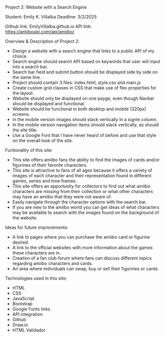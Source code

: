 Project 2: Website with a Search Engine

Student: Emily K. Villalba
Deadline: 3/2/2025

Github link: EmilyVillalba.github.io
API link: https://amiiboapi.com/api/amiibo/  

Overview & Description of Project 2:
- Design a website with a search engine that links to a public API of my choice.
- Search engine should search API based on keywords that user will input into a search bar.
- Search bar field and submit button should be displayed side by side on the same line.
- Project should contain 3 files: index.html, style.css and main.js
- Create custom grid classes in CSS that make use of flex properties for the layout.
- Website should only be displayed on one payge, even though Navbar should be displayed and functional.
- Website should be functional in both desktop and mobile (320px) screens.
- In the mobile version images should stack vertically in a signle column.
- In the mobile version navigation items should stack vertically, as should the site title.
- Use a Google Font that I have never heard of before and use that style on the overall look of the site.

Funtionality of this site:
- This site offers amiibo fans the ability to find the images of cards and/or figurines of their favorite characters.
- This site is attractive to fans of all ages because it offers a variety of images of each character and their representation found in different games, series and time frames.
- This site offers an apportunity for collectors to find out what amiibo characters are missing from their collection or what other characters may have an amiibo that they were not aware of.
- Easily navigate through the character options with the search bar.
- If you are new to the amiibo world you can get ideas of what characters may be available to search with the images found on the background of the website.

Ideas for future improvements:
- A link to pages where you can purchase the amiibo card or figurine desired.
- A link to the official websites with more information about the games these characters are in.
- Creation of a fan club forum where fans can discuss different topics regarding amiibo characters and cards.
- An area where individuals can swap, buy or sell their figurines or cards.

Technologies used in this site:
- HTML
- CSS
- JavaScript
- Bootstrap
- Google Fonts links
- API integration
- Github
- Draw.io
- HTML Validador
